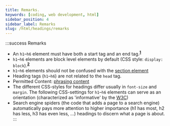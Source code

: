 ```yaml
---
title: Remarks.
keywords: [coding, web development, html]
sidebar_position: 4
sidebar_label: Remarks
slug: /html/headings/remarks
---
```


:::success Remarks

- An `h1`–`h6` element must have both a start tag and an end tag.<sup>[**1**](https://www.w3.org/TR/html-markup/h1.html)</sup>
- `h1`–`h6` elements are block level elements by default (CSS style: `display: block`).<sup>[**2**](https://www.w3.org/TR/html401/struct/global.html#h-7.5.3)</sup>
- `h1`–`h6` elements should not be confused with the [section element](http://stackoverflow.com/documentation/html/311/sectioning-elements#t=201607262130086028708)
- Heading tags (`h1`–`h6`) are not related to the `head` tag.
- Permitted Content: [phrasing content](https://www.w3.org/TR/html-markup/terminology.html#phrasing-content)
- The different CSS-styles for headings differ usually in `font-size` and `margin`. The following CSS-settings for `h1`–`h6` elements can serve as an orientation (characterized as 'informative' by the [W3C](https://www.w3.org/TR/CSS21/sample.html))
- Search engine spiders (the code that adds a page to a search engine) automatically pays more attention to higher importance (h1 has most, h2 has less, h3 has even less, ...) headings to discern what a page is about.
  :::
